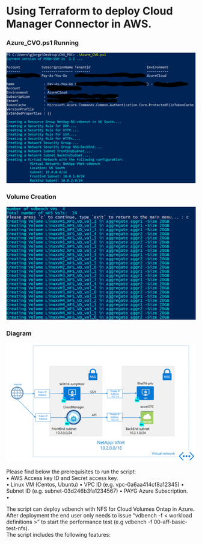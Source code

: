 # Using Terraform to deploy Cloud Manager Connector in AWS. 

### Azure_CVO.ps1 Running <br />
<p align="center">
  <img src="https://github.com/jorgeedugona/AzureCVO/blob/master/Images/Image06_1.png" alt="Azure_CVO.ps1 Running"/>
</p>

### Volume Creation<br />
<p align="center">
<img src="https://github.com/jorgeedugona/AzureCVO/blob/master/Images/Image43_1.png" alt="Volume Creation"/>
</p>

### Diagram <br />
<p align="center">
  <img src="https://github.com/jorgeedugona/AzureCVO/blob/master/Images/Image50.PNG" alt="Diagram"/>
</p>


Please find below the prerequisites to run the script:  
• AWS Access key ID and Secret access key.  
• Linux VM (Centos, Ubuntu)
• VPC ID (e.g. vpc-0a6aa414cf8a12345)
• Subnet ID (e.g. subnet-03d246b3fa1234567)
• 
PAYG Azure Subscription.  
•  

The script can deploy vdbench with NFS for Cloud Volumes Ontap in Azure. After deployment the end user only needs to issue “vdbench -f < workload definitions >” to start the performance test (e.g vdbench -f 00-aff-basic-test-nfs).  
The script includes the following features:
